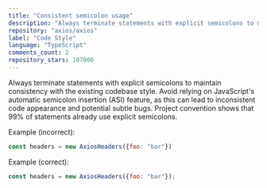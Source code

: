 ```yaml
---
title: "Consistent semicolon usage"
description: "Always terminate statements with explicit semicolons to maintain consistency with the existing codebase style. Avoid relying on JavaScript's automatic semicolon insertion (ASI) feature, as this can lead to inconsistent code appearance and potential subtle bugs."
repository: "axios/axios"
label: "Code Style"
language: "TypeScript"
comments_count: 2
repository_stars: 107000
---
```


Always terminate statements with explicit semicolons to maintain consistency with the existing codebase style. Avoid relying on JavaScript's automatic semicolon insertion (ASI) feature, as this can lead to inconsistent code appearance and potential subtle bugs. Project convention shows that 99% of statements already use explicit semicolons.

Example (incorrect):
```javascript
const headers = new AxiosHeaders({foo: "bar"})
```

Example (correct):
```javascript
const headers = new AxiosHeaders({foo: "bar"});
```